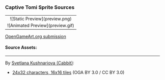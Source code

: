 ### Captive Tomi Sprite Sources

<table style="border: 0px;">
  <tr style="border: 0px;">
    <td style="border: 0px; vertical-align: top; text-align: center;">
      ![Static Preview](preview.png)
    </td>
  </tr>
  <tr style="border: 0px;">
    <td style="border: 0px; vertical-align: top; text-align: center;">
      ![Animated Preview](preview.gif)
    </td>
  </tr>
</table>


[OpenGameArt.org submission](https://opengameart.org/node/83718)

#### Source Assets:
---

By [Svetlana Kushnariova (Cabbit)](https://opengameart.org/users/cabbit):
- [24x32 characters, 16x16 tiles](https://opengameart.org/node/72969) (OGA BY 3.0 / CC BY 3.0)
